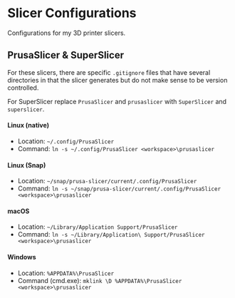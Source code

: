 # Slicer Configurations
Configurations for my 3D printer slicers.

## PrusaSlicer & SuperSlicer
For these slicers, there are specific `.gitignore` files that have several directories in that the slicer generates but do not make sense to be version controlled.

For SuperSlicer replace `PrusaSlicer` and `prusaslicer` with `SuperSlicer` and `superslicer`.

#### Linux (native)
 - Location: `~/.config/PrusaSlicer`
 - Command: `ln -s ~/.config/PrusaSlicer <workspace>\prusaslicer`

#### Linux (Snap)
 - Location: `~/snap/prusa-slicer/current/.config/PrusaSlicer`
 - Command: `ln -s ~/snap/prusa-slicer/current/.config/PrusaSlicer <workspace>\prusaslicer`
 
#### macOS
 - Location: `~/Library/Application Support/PrusaSlicer`
 - Command: `ln -s ~/Library/Application\ Support/PrusaSlicer <workspace>\prusaslicer`

#### Windows
 - Location: `%APPDATA%\PrusaSlicer`
 - Command (cmd.exe): `mklink \D %APPDATA%\PrusaSlicer <workspace>\prusaslicer`
